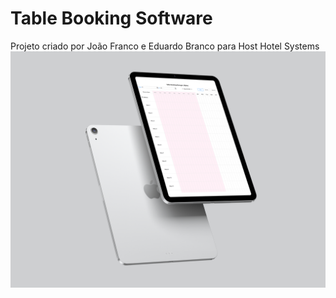 # Table Booking Software
Projeto criado por João Franco e Eduardo Branco para Host Hotel Systems
![Alt text](public/images/iPad%20Air%20Mockup.jpg?raw=true "Title")
